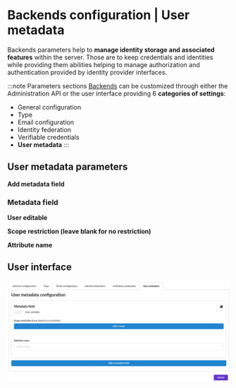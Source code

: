# Backends configuration | User metadata

Backends parameters help to __manage identity storage and associated features__ within the server. Those are to keep credentials and identities while providing them abilities helping to manage authorization and authentication provided by identity provider interfaces.

:::note Parameters sections
[Backends](/docs/provider-configuration/configure-backends) can be customized through either the Administration API or the user interface providing 6 __categories of settings__:

- General configuration
- Type
- Email configuration
- Identity federation
- Verifiable credentials
- __User metadata__
:::

## User metadata parameters

<div class="parameters">

__Add metadata field__

### Metadata field

__User editable__

__Scope restriction (leave blank for no restriction)__

__Attribute name__

</div>

## User interface

![backend form](/assets/images/backends-user-metadata.png)
